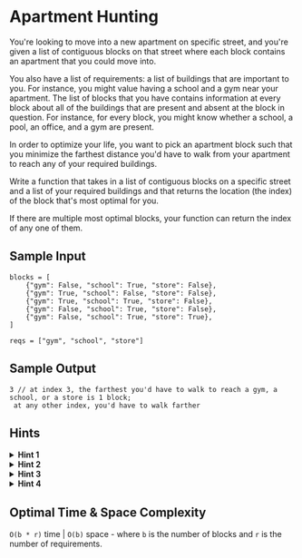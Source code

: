 # Apartment Hunting

You're looking to move into a new apartment on specific street, and you're given a list of contiguous blocks on that street where each block contains an apartment that you could move into.

You also have a list of requirements: a list of buildings that are important to you. For instance, you might value having a school and a gym near your apartment. The list of blocks that you have contains information at every block about all of the buildings that are present and absent at the block in question. For instance, for every block, you might know whether a school, a pool, an office, and a gym are present.

In order to optimize your life, you want to pick an apartment block such that you minimize the farthest distance you'd have to walk from your apartment to reach any of your required buildings.

Write a function that takes in a list of contiguous blocks on a specific street and a list of your required buildings and that returns the location (the index) of the block that's most optimal for you.

If there are multiple most optimal blocks, your function can return the index of any one of them.

## Sample Input

```plaintext
blocks = [
    {"gym": False, "school": True, "store": False},
    {"gym": True, "school": False, "store": False},
    {"gym": True, "school": True, "store": False},
    {"gym": False, "school": True, "store": False},
    {"gym": False, "school": True, "store": True},
]

reqs = ["gym", "school", "store"]
```

## Sample Output

```plaintext
3 // at index 3, the farthest you'd have to walk to reach a gym, a school, or a store is 1 block;
 at any other index, you'd have to walk farther
```

## Hints

<details>
<summary><b>Hint 1</b></summary>

For every block, you want to go through every requirement, and for every requirement, you want to find the closest other block with that requirement (or rather, the smallest distance to another block with that requirement). Once you've done that for every requirement and for every block, you want to pick, for every block, the distance of the farthest requirement. You can do this with three nested "for" loops.

</details>

<details>
<summary><b>Hint 2</b></summary>

Is there a way to optimize on the solution mentioned in Hint #1 (that uses three nested "for" loops) by precomputing the smallest distances of every requirement from every block?

</details>

<details>
<summary><b>Hint 3</b></summary>

For every requirement, you should be able to precompute its smallest distances from every block by doing two simple passes though the array of blocks: one pass from left to right and one pass from right to left. Once you have these precomputed values, you can iterate through all of the blocks and pick the biggest of all the precomputed distances at that block.

</details>

<details>
<summary><b>Hint 4</b></summary>

The slopes of the two diagonals of a square are always negative reciprocals of each other.

</details>

## Optimal Time & Space Complexity

`O(b * r)` time | `O(b)` space - where `b` is the number of blocks and `r` is the number of requirements.
